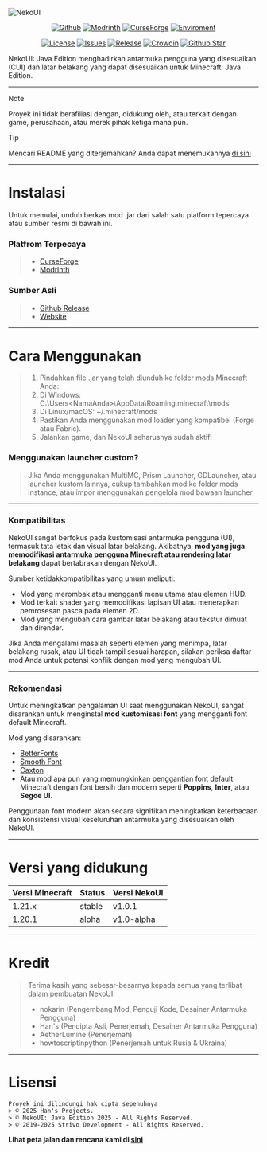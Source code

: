 ![NekoUI](https://github.com/strivo-dev/nekoui-download/blob/main/assets/nekoui_banner.png)

<div align="center">

[![Github](https://img.shields.io/github/downloads/strivo-dev/nekoui-download/total?logo=github&labelColor=grat&color=black)](https://github.strivo.xyz/nekoui-download/releases)
[![Modrinth](https://img.shields.io/badge/dynamic/json?color=158000&label=downloads&prefix=+%20&query=downloads&url=https://api.modrinth.com/v2/project/EZpbRipP&logo=modrinth)](https://modrinth.com/mod/nekoui)
[![CurseForge](https://cf.way2muchnoise.eu/full_999428_downloads.svg)](https://www.curseforge.com/minecraft/mc-mods/neko-ui)
[![Enviroment](https://img.shields.io/badge/Enviroment-Client-purple)](https://modrinth.com/mod/nekoui)

[![License](https://img.shields.io/badge/License-ARR-green)](https://github.strivo.xyz/nekoui-download/blob/main/LICENSE)
[![Issues](https://img.shields.io/github/issues/strivo-dev/nekoui-download)](https://github.strivo.xyz/nekoui-download/issues)
[![Release](https://img.shields.io/github/v/release/strivo-dev/nekoui-download)](https://github.strivo.xyz/nekoui-download/releases)
[![Crowdin](https://badges.crowdin.net/nekoui/localized.svg)](https://crowdin.com/project/nekoui)
[![Github Star](https://img.shields.io/github/stars/strivo-dev/nekoui-download)](https://github.strivo.xyz/nekoui-download)

</div>

NekoUI: Java Edition menghadirkan antarmuka pengguna yang disesuaikan (CUI) dan latar belakang yang dapat disesuaikan untuk Minecraft: Java Edition.
****
> [!NOTE]
> Proyek ini tidak berafiliasi dengan, didukung oleh, atau terkait dengan game, perusahaan, atau merek pihak ketiga mana pun.

> [!TIP]
> Mencari README yang diterjemahkan? Anda dapat menemukannya [di sini](https://github.strivo.xyz/nekoui-download/tree/main/i18n/readme)
****
# Instalasi
Untuk memulai, unduh berkas mod .jar dari salah satu platform tepercaya atau sumber resmi di bawah ini.

### Platfrom Terpecaya
> - [CurseForge]
> - [Modrinth]

### Sumber Asli
> - [Github Release]
> - [Website]
****
# Cara Menggunakan
> 1. Pindahkan file .jar yang telah diunduh ke folder mods Minecraft Anda:
> 2. Di Windows: C:\Users\<NamaAnda>\AppData\Roaming\.minecraft\mods
> 3. Di Linux/macOS: ~/.minecraft/mods
> 4. Pastikan Anda menggunakan mod loader yang kompatibel (Forge atau Fabric).
> 5. Jalankan game, dan NekoUI seharusnya sudah aktif!

### Menggunakan launcher custom?
> Jika Anda menggunakan MultiMC, Prism Launcher, GDLauncher, atau launcher kustom lainnya, cukup tambahkan mod ke folder mods instance, atau impor menggunakan pengelola mod bawaan launcher.
****
### Kompatibilitas  
NekoUI sangat berfokus pada kustomisasi antarmuka pengguna (UI), termasuk tata letak dan visual latar belakang. Akibatnya, **mod yang juga memodifikasi antarmuka pengguna Minecraft atau rendering latar belakang** dapat bertabrakan dengan NekoUI.  

Sumber ketidakkompatibilitas yang umum meliputi:
- Mod yang merombak atau mengganti menu utama atau elemen HUD.
- Mod terkait shader yang memodifikasi lapisan UI atau menerapkan pemrosesan pasca pada elemen 2D.
- Mod yang mengubah cara gambar latar belakang atau tekstur dimuat dan dirender.

Jika Anda mengalami masalah seperti elemen yang menimpa, latar belakang rusak, atau UI tidak tampil sesuai harapan, silakan periksa daftar mod Anda untuk potensi konflik dengan mod yang mengubah UI.
****
### Rekomendasi
Untuk meningkatkan pengalaman UI saat menggunakan NekoUI, sangat disarankan untuk menginstal **mod kustomisasi font** yang mengganti font default Minecraft.

Mod yang disarankan:
- [BetterFonts](https://www.curseforge.com/minecraft/mc-mods/betterfonts)
- [Smooth Font](https://www.curseforge.com/minecraft/mc-mods/smooth-font)
- [Caxton](https://modrinth.com/mod/caxton)
- Atau mod apa pun yang memungkinkan penggantian font default Minecraft dengan font bersih dan modern seperti **Poppins**, **Inter**, atau **Segoe UI**.

Penggunaan font modern akan secara signifikan meningkatkan keterbacaan dan konsistensi visual keseluruhan antarmuka yang disesuaikan oleh NekoUI.
****
# Versi yang didukung
| Versi Minecraft | Status | Versi NekoUI |
|-----------------|--------|--------------|
| 1.21.x          | stable | v1.0.1       |
| 1.20.1          | alpha  | v1.0-alpha   |
****
# Kredit
> Terima kasih yang sebesar-besarnya kepada semua yang terlibat dalam pembuatan NekoUI:
> - nokarin (Pengembang Mod, Penguji Kode, Desainer Antarmuka Pengguna)
> - Han's (Pencipta Asli, Penerjemah, Desainer Antarmuka Pengguna)
> - AetherLumine (Penerjemah)
> - howtoscriptinpython (Penerjemah untuk Rusia & Ukraina)
****
# Lisensi
```
Proyek ini dilindungi hak cipta sepenuhnya
> © 2025 Han's Projects.
> © NekoUI: Java Edition 2025 - All Rights Reserved.
> © 2019-2025 Strivo Development - All Rights Reserved.
```

**Lihat peta jalan dan rencana kami di [sini](https://trello.com/b/mJA0DTKD)**

[CurseForge]: https://www.curseforge.com/minecraft/mc-mods/neko-ui
[Modrinth]: https://modrinth.com/mod/nekoui
[Github Release]: https://github.strivo.xyz/nekoui-download/releases
[Website]: https://strivo.xyz/project/nekoui/download